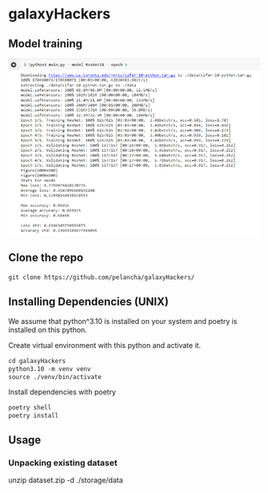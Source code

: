 # galaxyHackers

## Model training
![alt text](/screenshots/screenshot0.png)

## Clone the repo
```
git clone https://github.com/pelancha/galaxyHackers/
```

## Installing Dependencies (UNIX)

We assume that python^3.10 is installed on your system and poetry is installed on this python.

Create virtual environment with this python and activate it.
```
cd galaxyHackers
python3.10 -m venv venv
source ./venv/bin/activate
```

Install dependencies with poetry
```
poetry shell
poetry install
```

## Usage

### Unpacking existing dataset

unzip dataset.zip -d ./storage/data
<!-- ```
cd galaxyHackers/models
python3 main.py --model MODEL_NAME --epoch NUM_EPOCH --lr LR
```
It is possible to run a script with several training model at the same time.
Pay attention that for chosen models will be applied the same optimizer with the same learning rate. Choice of several optimizers is not provided. -->
